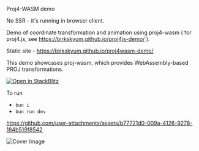 Proj4-WASM demo

No SSR - it's running in browser client.

Demo of coordinate transformation and animation using proj4-wasm ( for proj4.js, see https://birkskyum.github.io/proj4js-demo/ ).

Static site - https://birkskyum.github.io/proj4wasm-demo/

This demo showcases proj-wasm, which provides WebAssembly-based PROJ transformations.



[![Open in StackBlitz](https://developer.stackblitz.com/img/open_in_stackblitz.svg)](https://stackblitz.com/github/birkskyum/proj4wasm-demo)



To run
- `bun i`
- `bun run dev`




https://github.com/user-attachments/assets/b77721d0-009a-4126-9278-184b519f8542


![Cover Image](./cover.png)





